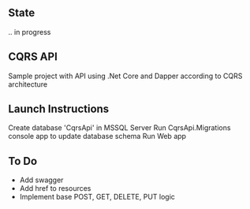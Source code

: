 ## State 
.. in progress

## CQRS API

Sample project with API using .Net Core and Dapper according to CQRS architecture

## Launch Instructions

Create database 'CqrsApi' in MSSQL Server
Run CqrsApi.Migrations console app to update database schema
Run Web app

## To Do
* Add swagger
* Add href to resources
* Implement base POST, GET, DELETE, PUT logic


